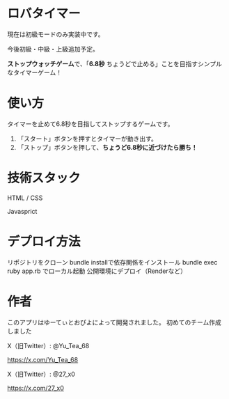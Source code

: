 # ロバタイマー

現在は初級モードのみ実装中です。

今後初級・中級・上級追加予定。

**ストップウォッチゲーム**で、「**6.8秒** ちょうどで止める」ことを目指すシンプルなタイマーゲーム！

# 使い方

タイマーを止めて6.8秒を目指してストップするゲームです。

1. 「スタート」ボタンを押すとタイマーが動き出す。
2. 「ストップ」ボタンを押して、**ちょうど6.8秒に近づけたら勝ち！**

# 技術スタック

HTML / CSS

Javasprict

# デプロイ方法
リポジトリをクローン
bundle installで依存関係をインストール
bundle exec ruby app.rb でローカル起動
公開環境にデプロイ（Renderなど）

# 作者
このアプリはゆーてぃとおぴよによって開発されました。
初めてのチーム作成しました

X（旧Twitter）: @Yu_Tea_68

https://x.com/Yu_Tea_68

X（旧Twitter）: @27_x0

https://x.com/27_x0
